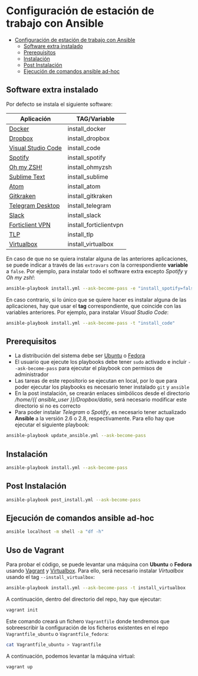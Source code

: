 # Configuración de estación de trabajo con Ansible

- [Configuración de estación de trabajo con Ansible](#configuración-de-estación-de-trabajo-con-ansible)
  - [Software extra instalado](#software-extra-instalado)
  - [Prerequisitos](#prerequisitos)
  - [Instalación](#instalación)
  - [Post Instalación](#post-instalación)
  - [Ejecución de comandos ansible ad-hoc](#ejecución-de-comandos-ansible-ad-hoc)

## Software extra instalado

Por defecto se instala el siguiente software:

| Aplicación | TAG/Variable |
|------------|--------------|
| [Docker](https://docs.docker.com/install/linux/docker-ce/) | install_docker |
| [Dropbox](https://www.dropbox.com/) | install_dropbox |
| [Visual Studio Code](https://code.visualstudio.com/) | install_code |
| [Spotify](https://www.spotify.com/es/premium/?checkout=false) | install_spotify |
| [Oh my ZSH!](https://ohmyz.sh/) | install_ohmyzsh |
| [Sublime Text](https://www.sublimetext.com/) | install_sublime |
| [Atom](https://atom.io/) | install_atom |
| [Gitkraken](https://www.gitkraken.com/git-client) | install_gitkraken |
| [Telegram Desktop](https://telegram.org/) | install_telegram |
| [Slack](https://datiodevelopers.slack.com/) | install_slack |
| [Forticlient VPN](https://www.fortinet.com/lat) | install_forticlientvpn |
| [TLP](https://linrunner.de/en/tlp/docs/tlp-linux-advanced-power-management.html) | install_tlp |
| [Virtualbox](https://www.virtualbox.org/) | install_virtualbox |

En caso de que no se quiera instalar alguna de las anteriores aplicaciones, se puede indicar a través de las `extravars` con la correspondiente **variable** a `false`. Por ejemplo, para instalar todo el software extra excepto *Spotify* y *Oh my zsh!*:

```bash
ansible-playbook install.yml --ask-become-pass -e "install_spotify=false install_ohmyzsh=false"
```

En caso contrario, si lo único que se quiere hacer es instalar alguna de las aplicaciones, hay que usar el **tag** correspondiente, que coincide con las variables anteriores. Por ejemplo, para instalar *Visual Studio Code*:

```bash
ansible-playbook install.yml --ask-become-pass -t "install_code"
```

## Prerequisitos

* La distribución del sistema debe ser [Ubuntu](https://ubuntu.com/download/desktop) o [Fedora](https://getfedora.org/es/workstation/)
* El usuario que ejecute los playbooks debe tener `sudo` activado e incluír `--ask-become-pass` para ejecutar el playbook con permisos de administrador
* Las tareas de este repositorio se ejecutan en local, por lo que para poder ejecutar los playbooks es necesario tener instalado `git` y `ansible`
* En la post instalación, se crearán enlaces simbólicos desde el directorio */home/{{ ansible_user }}/Dropbox/datio*, será necesario modificar este directorio si no es correcto
* Para poder instalar *Telegram* o *Spotify*, es necesario tener actualizado **Ansible** a la versión 2.6 o 2.8, respectivamente. Para ello hay que ejecutar el siguiente playbook:

```bash
ansible-playbook update_ansible.yml --ask-become-pass
```

## Instalación

```bash
ansible-playbook install.yml --ask-become-pass
```

## Post Instalación

```bash
ansible-playbook post_install.yml --ask-become-pass
```

## Ejecución de comandos ansible ad-hoc

```bash
ansible localhost -m shell -a "df -h"
```

## Uso de Vagrant

Para probar el código, se puede levantar una máquina con **Ubuntu** o **Fedora** usando [Vagrant](https://www.vagrantup.com/) y [Virtualbox](https://www.virtualbox.org/). Para ello, será necesario instalar *Virtualbox* usando el tag `--install_virtualbox`:

```bash
ansible-playbook install.yml --ask-become-pass -t install_virtualbox
```

A continuación, dentro del directorio del repo, hay que ejecutar:

```bash
vagrant init
```

Este comando creará un fichero `Vagrantfile` donde tendremos que sobreescribir la configuración de los ficheros existentes en el repo `Vagrantfile_ubuntu` o `Vagrantfile_fedora`:

```bash
cat Vagrantfile_ubuntu > Vagrantfile
```

A continuación, podemos levantar la máquina virtual:

```bash
vagrant up
```
